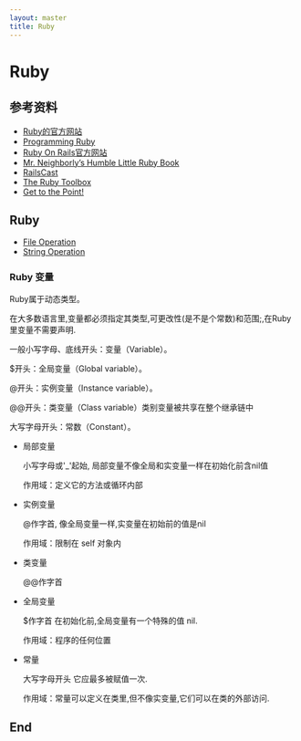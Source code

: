 ```yaml
---
layout: master
title: Ruby
---
```


# Ruby

## 参考资料

* [Ruby的官方网站](http://www.ruby-lang.org/en/)
* [Programming Ruby](http://www.rubycentral.com/pickaxe/)
* [Ruby On Rails官方网站](http://rubyonrails.org/)
* [Mr. Neighborly’s Humble Little Ruby Book](http://www.humblelittlerubybook.com/book/html/index.html)
* [RailsCast](http://railscasts.com/)
* [The Ruby Toolbox](https://www.ruby-toolbox.com/)
* [Get to the Point!](http://johnwlong.com/slides/gettothepoint/)

## Ruby 

* [File Operation](ruby-file-operation.html)
* [String Operation](ruby-string-operation.html)

### Ruby 变量

Ruby属于动态类型。

在大多数语言里,变量都必须指定其类型,可更改性(是不是个常数)和范围;,在Ruby里变量不需要声明.

>
一般小写字母、底线开头：变量（Variable）。

$开头：全局变量（Global variable）。

@开头：实例变量（Instance variable）。

@@开头：类变量（Class variable）类别变量被共享在整个继承链中

大写字母开头：常数（Constant）。

- 局部变量
  
  小写字母或'_'起始, 局部变量不像全局和实变量一样在初始化前含nil值

  作用域：定义它的方法或循环内部


- 实例变量
 
  @作字首, 像全局变量一样,实变量在初始前的值是nil

  作用域：限制在 self 对象内
  
- 类变量

  @@作字首

- 全局变量

  $作字首  在初始化前,全局变量有一个特殊的值 nil.

  作用域：程序的任何位置
  
- 常量

  大写字母开头  它应最多被赋值一次.

  作用域：常量可以定义在类里,但不像实变量,它们可以在类的外部访问.

## End 
